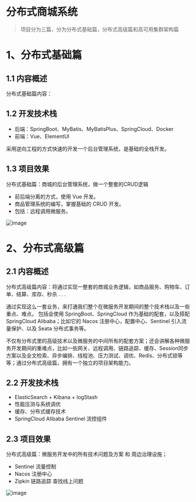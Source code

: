 # 分布式商城系统
> 项目分为三篇，分为分布式基础篇，分布式高级篇和高可用集群架构篇

# 1、分布式基础篇
## 1.1 内容概述
分布式基础篇内容：

## 1.2 开发技术栈
- 后端：SpringBoot、MyBatis、MyBatisPlus、SpringCloud、Docker
- 前端：Vue、ElementUI

采用逆向工程的方式快速的开发一个后台管理系统，是基础的全栈开发。

## 1.3 项目效果
分布式基础篇：商城的后台管理系统，做一个整套的CRUD逻辑
- 前后端分离的方式，使用 Vue 开发。
- 商品管理系统的编写，掌握基础的 CRUD 开发。
- 包括：远程调用微服务。

![image](https://user-images.githubusercontent.com/42307653/172985271-85d46458-29ac-4735-8eb4-65620bc40f31.png)


# 2、分布式高级篇
## 2.1 内容概述
分布式高级篇内容：将通过实现一整套的商城业务逻辑，如商品服务、购物车、订单、结算、库存、秒杀 . . .

通过实现这么一套业务，来打通我们整个在微服务开发期间的整个技术栈以及一些重点、难点。
包括会使用 SpringBoot、SpringCloud 作为基础的配套，以及搭配 SpringCloud Alibaba；比如它的 Nacos 注册中心，配置中心、Sentinel 引入流量保护、以及 Seata 分布式事务等。

不仅有分布式里的高级技术以及微服务的中间所有的配套方案；还会讲解各种微服务开发期间的重难点，比如一些网关、远程调用、链路追踪、缓存、Session同步方案以及全文检索、异步编排、线程池、压力测试、调优、Redis、分布式锁等等；通过分布式高级篇，拥有一个独立的项目架构能力。

## 2.2 开发技术栈
- ElasticSearch + Kibana + logStash
- 性能压测与系统调优
- 缓存、分布式缓存技术
- SpringCloud Alibaba Sentinel 流控组件


## 2.3 项目效果
分布式高级篇：微服务开发中的所有技术问题及方案 和 周边治理设施；
- Sentinel 流量控制
- Nacos 注册中心
- Zipkin 链路追踪 查找线上问题

![image](https://user-images.githubusercontent.com/42307653/172985837-572108c5-a3bc-4335-b441-d845c611b98f.png)


